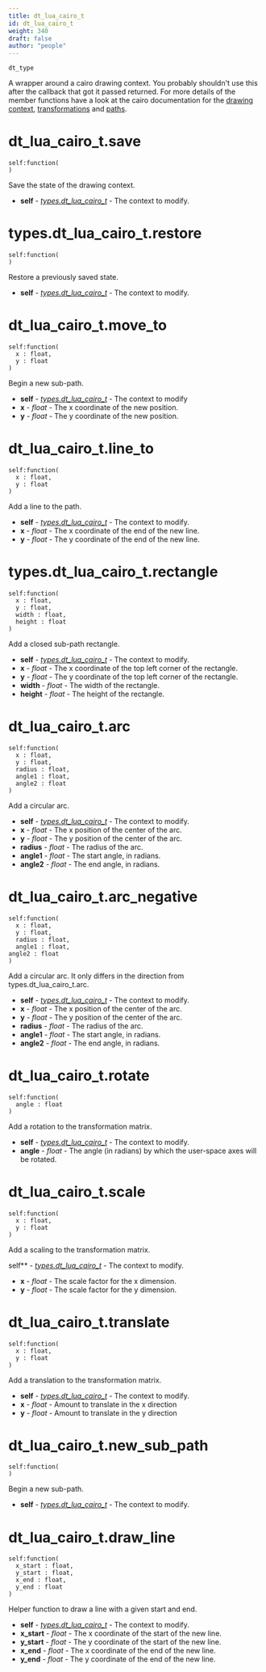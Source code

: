 ```yaml
---
title: dt_lua_cairo_t
id: dt_lua_cairo_t
weight: 340
draft: false
author: "people"
---
```


`dt_type`

A wrapper around a cairo drawing context.
You probably shouldn't use this after the callback that got it passed returned.
For more details of the member functions have a look at the cairo documentation for
the [drawing context](http://www.cairographics.org/manual/cairo-cairo-t.html), [transformations](http://www.cairographics.org/manual/cairo-Transformations.html) and [paths](http://www.cairographics.org/manual/cairo-Paths.html).

# dt_lua_cairo_t.save
```
self:function(
)
```

Save the state of the drawing context.

* **self** - _[types.dt_lua_cairo_t](../types/dt_lua_cairo_t)_ - The context to modify.

# types.dt_lua_cairo_t.restore
```
self:function(
)
```

Restore a previously saved state.

* **self** - _[types.dt_lua_cairo_t](../types/dt_lua_cairo_t)_ - The context to modify.

# dt_lua_cairo_t.move_to
```
self:function(
  x : float,
  y : float
)
```

Begin a new sub-path.

* **self** - _[types.dt_lua_cairo_t](../types/dt_lua_cairo_t)_ - The context to modify
* **x** - _float_ - The x coordinate of the new position.
* **y** - _float_ - The y coordinate of the new position.

# dt_lua_cairo_t.line_to
```
self:function(
  x : float,
  y : float
)
```

Add a line to the path.

* **self** - _[types.dt_lua_cairo_t](../types/dt_lua_cairo_t)_ - The context to modify.
* **x** - _float_ - The x coordinate of the end of the new line.
* **y** - _float_ - The y coordinate of the end of the new line.

# types.dt_lua_cairo_t.rectangle
```
self:function(
  x : float,
  y : float,
  width : float,
  height : float
)
```

Add a closed sub-path rectangle.

* **self** - _[types.dt_lua_cairo_t](../types/dt_lua_cairo_t)_ - The context to modify.
* **x** - _float_ - The x coordinate of the top left corner of the rectangle.
* **y** - _float_ - The y coordinate of the top left corner of the rectangle.
* **width** - _float_ - The width of the rectangle.
* **height** - _float_ - The height of the rectangle.

# dt_lua_cairo_t.arc
```
self:function(
  x : float,
  y : float,
  radius : float,
  angle1 : float,
  angle2 : float
)
```

Add a circular arc.

* **self** - _[types.dt_lua_cairo_t](../types/dt_lua_cairo_t)_ - The context to modify.
* **x** - _float_ - The x position of the center of the arc.
* **y** - _float_ - The y position of the center of the arc.
* **radius** - _float_ - The radius of the arc.
* **angle1** - _float_ - The start angle, in radians.
* **angle2** - _float_ - The end angle, in radians.

# dt_lua_cairo_t.arc_negative
```
self:function(
  x : float,
  y : float,
  radius : float,
  angle1 : float,
angle2 : float
)
```

Add a circular arc. It only differs in the direction from types.dt_lua_cairo_t.arc.

* **self** - _[types.dt_lua_cairo_t](../types/dt_lua_cairo_t)_ - The context to modify.
* **x** - _float_ - The x position of the center of the arc.
* **y** - _float_ - The y position of the center of the arc.
* **radius** - _float_ - The radius of the arc.
* **angle1** - _float_ - The start angle, in radians.
* **angle2** - _float_ - The end angle, in radians.

# dt_lua_cairo_t.rotate
```
self:function(
  angle : float
)
```

Add a rotation to the transformation matrix.

* **self** - _[types.dt_lua_cairo_t](../types/dt_lua_cairo_t)_ - The context to modify.
* **angle** - _float_ - The angle (in radians) by which the user-space axes will be rotated.

# dt_lua_cairo_t.scale
```
self:function(
  x : float,
  y : float
)
```

Add a scaling to the transformation matrix.

self** - _[types.dt_lua_cairo_t](../types/dt_lua_cairo_t)_ - The context to modify.
* **x** - _float_ - The scale factor for the x dimension.
* **y** - _float_ - The scale factor for the y dimension.

# dt_lua_cairo_t.translate
```
self:function(
  x : float,
  y : float
)
```

Add a translation to the transformation matrix.

* **self** - _[types.dt_lua_cairo_t](../types/dt_lua_cairo_t)_ - The context to modify.
* **x** - _float_ - Amount to translate in the x direction
* **y** - _float_ - Amount to translate in the y direction

# dt_lua_cairo_t.new_sub_path
```
self:function(
)
```

Begin a new sub-path.

* **self** - _[types.dt_lua_cairo_t](../types/dt_lua_cairo_t)_ - The context to modify.

# dt_lua_cairo_t.draw_line
```
self:function(
  x_start : float,
  y_start : float,
  x_end : float,
  y_end : float
)
```

Helper function to draw a line with a given start and end.

* **self** - _[types.dt_lua_cairo_t](../types/dt_lua_cairo_t)_ - The context to modify.
* **x_start** - _float_ - The x coordinate of the start of the new line.
* **y_start** - _float_ - The y coordinate of the start of the new line.
* **x_end** - _float_ - The x coordinate of the end of the new line.
* **y_end** - _float_ - The y coordinate of the end of the new line.

